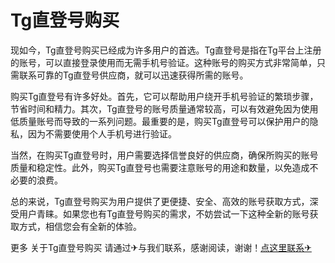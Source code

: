 # Tg直登号购买

现如今，Tg直登号购买已经成为许多用户的首选。Tg直登号是指在Tg平台上注册的账号，可以直接登录使用而无需手机号验证。这种账号的购买方式非常简单，只需联系可靠的Tg直登号供应商，就可以迅速获得所需的账号。

购买Tg直登号有许多好处。首先，它可以帮助用户绕开手机号验证的繁琐步骤，节省时间和精力。其次，Tg直登号的账号质量通常较高，可以有效避免因为使用低质量账号而导致的一系列问题。最重要的是，购买Tg直登号可以保护用户的隐私，因为不需要使用个人手机号进行验证。

当然，在购买Tg直登号时，用户需要选择信誉良好的供应商，确保所购买的账号质量和稳定性。此外，购买Tg直登号也需要注意账号的用途和数量，以免造成不必要的浪费。

总的来说，Tg直登号购买为用户提供了更便捷、安全、高效的账号获取方式，深受用户青睐。如果您也有Tg直登号购买的需求，不妨尝试一下这种全新的账号获取方式，相信您会有全新的体验。

更多 关于Tg直登号购买 请通过✈与我们联系，感谢阅读，谢谢！[点这里联系✈](https://tg.k02.cc)